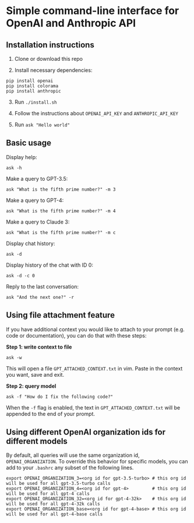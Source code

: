 # Simple command-line interface for OpenAI and Anthropic API

## Installation instructions 

1. Clone or download this repo

2. Install necessary dependencies:
```
pip install openai
pip install colorama
pip install anthropic
```

3. Run `./install.sh`

4. Follow the instructions about `OPENAI_API_KEY` and `ANTHROPIC_API_KEY`

5. Run `ask "Hello world"`

## Basic usage

Display help:

`ask -h`

Make a query to GPT-3.5: 

`ask "What is the fifth prime number?" -m 3`

Make a query to GPT-4:

`ask "What is the fifth prime number?" -m 4`

Make a query to Claude 3:

`ask "What is the fifth prime number?" -m c`

Display chat history: 

`ask -d`

Display history of the chat with ID 0:

`ask -d -c 0`

Reply to the last conversation: 

`ask "And the next one?" -r`

## Using file attachment feature

If you have additional context you would like to attach to your prompt (e.g. code or documentation), you can do that with these steps: 

**Step 1: write context to file**

`ask -w`

This will open a file `GPT_ATTACHED_CONTEXT.txt` in vim. Paste in the context you want, save and exit. 

**Step 2: query model**

`ask -f "How do I fix the following code?"`

When the `-f` flag is enabled, the text in `GPT_ATTACHED_CONTEXT.txt` will be appended to the end of your prompt. 


## Using different OpenAI organization ids for different models 

By default, all queries will use the same organization id, `OPENAI_ORGANIZATION`. To override this behavior for specific models, you can add to your `.bashrc` any subset of the following lines.

```
export OPENAI_ORGANIZATION_3=<org id for gpt-3.5-turbo> # this org id will be used for all gpt-3.5-turbo calls
export OPENAI_ORGANIZATION_4=<org id for gpt-4>         # this org id will be used for all gpt-4 calls 
export OPENAI_ORGANIZATION_32=<org id for gpt-4-32k>    # this org id will be used for all gpt-4-32k calls
export OPENAI_ORGANIZATION_base=<org id for gpt-4-base> # this org id will be used for all gpt-4-base calls 
```